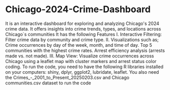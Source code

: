 # Chicago-2024-Crime-Dashboard
It is an interactive dashboard for exploring and analyzing Chicago's 2024 crime data. It offers insights into crime trends, types, and locations across Chicago`s communities
It has the following Features
I. Interactive Filtering: Filter crime data by community and crime type.
II. Visualizations such as;
      Crime occurrences by day of the week, month, and time of day.
      Top 5 communities with the highest crime rates.
      Arrest efficiency analysis (arrests made vs. not made).
III. Map View: Visualize crime occurrences across Chicago using a leaflet map with cluster markers and arrest status color coding.
To run the code, you need to have the following R libraries installed on your computers: shiny, dplyr, ggplot2, lubridate, leaflet.
You also need the Crimes_-_2001_to_Present_20250203.csv and Chicago communities.csv dataset to run the code
